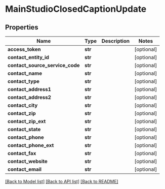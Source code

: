 # MainStudioClosedCaptionUpdate

## Properties
Name | Type | Description | Notes
------------ | ------------- | ------------- | -------------
**access_token** | **str** |  | [optional] 
**contact_entity_id** | **str** |  | [optional] 
**contact_source_service_code** | **str** |  | [optional] 
**contact_name** | **str** |  | [optional] 
**contact_type** | **str** |  | [optional] 
**contact_address1** | **str** |  | [optional] 
**contact_address2** | **str** |  | [optional] 
**contact_city** | **str** |  | [optional] 
**contact_zip** | **str** |  | [optional] 
**contact_zip_ext** | **str** |  | [optional] 
**contact_state** | **str** |  | [optional] 
**contact_phone** | **str** |  | [optional] 
**contact_phone_ext** | **str** |  | [optional] 
**contact_fax** | **str** |  | [optional] 
**contact_website** | **str** |  | [optional] 
**contact_email** | **str** |  | [optional] 

[[Back to Model list]](../README.md#documentation-for-models) [[Back to API list]](../README.md#documentation-for-api-endpoints) [[Back to README]](../README.md)


